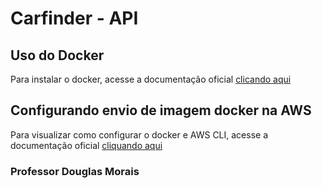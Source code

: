 # Carfinder - API

## Uso do Docker
Para instalar o docker, acesse a documentação oficial [clicando aqui]()

## Configurando envio de imagem docker na AWS
Para visualizar como configurar o docker e AWS CLI, acesse a documentação oficial [cliquando aqui](https://docs.aws.amazon.com/pt_br/AmazonECR/latest/userguide/docker-push-ecr-image.html)

### Professor Douglas Morais